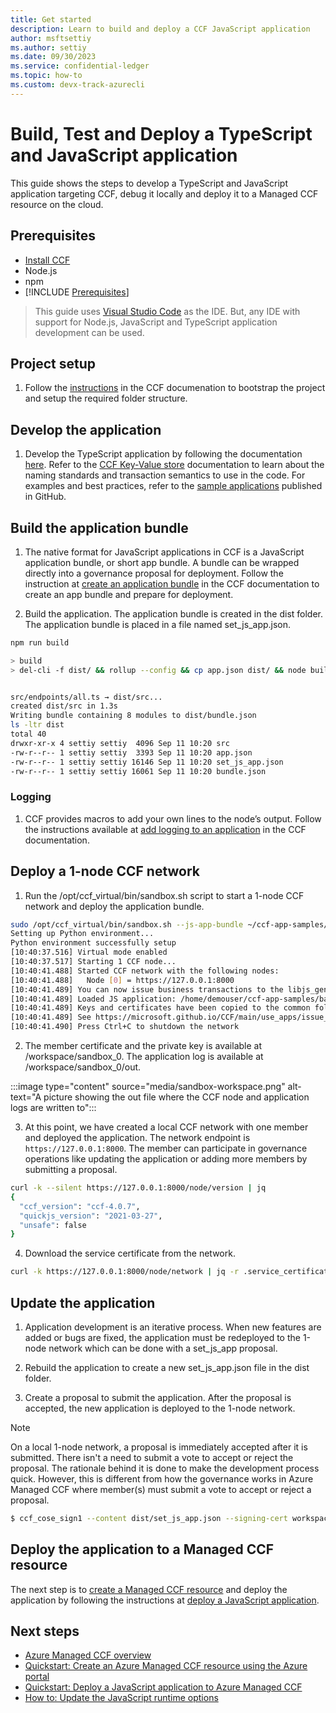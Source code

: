 ```yaml
---
title: Get started
description: Learn to build and deploy a CCF JavaScript application
author: msftsettiy
ms.author: settiy
ms.date: 09/30/2023
ms.service: confidential-ledger
ms.topic: how-to
ms.custom: devx-track-azurecli
---
```


# Build, Test and Deploy a TypeScript and JavaScript application

This guide shows the steps to develop a TypeScript and JavaScript application targeting CCF, debug it locally and deploy it to a Managed CCF resource on the cloud.

## Prerequisites

- [Install CCF](https://github.com/Microsoft/CCF/releases)
- Node.js
- npm
- [!INCLUDE [Prerequisites](./includes/proposal-prerequisites.md)]

> This guide uses [Visual Studio Code](https://code.visualstudio.com/) as the IDE. But, any IDE with support for Node.js, JavaScript and TypeScript application development can be used.

## Project setup

1. Follow the [instructions](https://microsoft.github.io/CCF/main/build_apps/js_app_ts.html#conversion-to-an-app-bundle) in the CCF documenation to bootstrap the project and setup the required folder structure.

## Develop the application

1. Develop the TypeScript application by following the documentation [here](https://microsoft.github.io/CCF/main/build_apps/js_app_ts.html). Refer to the [CCF Key-Value store](https://microsoft.github.io/CCF/main/build_apps/kv/index.html) documentation to learn about the naming standards and transaction semantics to use in the code. For examples and best practices, refer to the [sample applications](https://github.com/microsoft/ccf-app-samples) published in GitHub.

## Build the application bundle

1. The native format for JavaScript applications in CCF is a JavaScript application bundle, or short app bundle. A bundle can be wrapped directly into a governance proposal for deployment. Follow the instruction at [create an application bundle](https://microsoft.github.io/CCF/main/build_apps/js_app_bundle.html) in the CCF documentation to create an app bundle and prepare for deployment. 

2. Build the application. The application bundle is created in the dist folder. The application bundle is placed in a file named set_js_app.json.

```bash
npm run build

> build
> del-cli -f dist/ && rollup --config && cp app.json dist/ && node build_bundle.js dist/


src/endpoints/all.ts → dist/src...
created dist/src in 1.3s
Writing bundle containing 8 modules to dist/bundle.json
ls -ltr dist
total 40
drwxr-xr-x 4 settiy settiy  4096 Sep 11 10:20 src
-rw-r--r-- 1 settiy settiy  3393 Sep 11 10:20 app.json
-rw-r--r-- 1 settiy settiy 16146 Sep 11 10:20 set_js_app.json
-rw-r--r-- 1 settiy settiy 16061 Sep 11 10:20 bundle.json
```

### Logging

1. CCF provides macros to add your own lines to the node’s output. Follow the instructions available at [add logging to an application](https://microsoft.github.io/CCF/main/build_apps/logging.html) in the CCF documentation. 

## Deploy a 1-node CCF network

1. Run the /opt/ccf_virtual/bin/sandbox.sh script to start a 1-node CCF network and deploy the application bundle.

```bash
sudo /opt/ccf_virtual/bin/sandbox.sh --js-app-bundle ~/ccf-app-samples/banking-app/dist/
Setting up Python environment...
Python environment successfully setup
[10:40:37.516] Virtual mode enabled
[10:40:37.517] Starting 1 CCF node...
[10:40:41.488] Started CCF network with the following nodes:
[10:40:41.488]   Node [0] = https://127.0.0.1:8000
[10:40:41.489] You can now issue business transactions to the libjs_generic application
[10:40:41.489] Loaded JS application: /home/demouser/ccf-app-samples/banking-app/dist/
[10:40:41.489] Keys and certificates have been copied to the common folder: /home/demouser/ccf-app-samples/banking-app/workspace/sandbox_common
[10:40:41.489] See https://microsoft.github.io/CCF/main/use_apps/issue_commands.html for more information
[10:40:41.490] Press Ctrl+C to shutdown the network
```

2. The member certificate and the private key is available at /workspace/sandbox_0. The application log is available at /workspace/sandbox_0/out.

:::image type="content" source="media/sandbox-workspace.png" alt-text="A picture showing the out file where the CCF node and application logs are written to":::

3. At this point, we have created a local CCF network with one member and deployed the application. The network endpoint is `https://127.0.0.1:8000`. The member can participate in governance operations like updating the application or adding more members by submitting a proposal.

```Bash
curl -k --silent https://127.0.0.1:8000/node/version | jq
{
  "ccf_version": "ccf-4.0.7",
  "quickjs_version": "2021-03-27",
  "unsafe": false
}
```

4. Download the service certificate from the network.

```bash
curl -k https://127.0.0.1:8000/node/network | jq -r .service_certificate > service_certificate.pem
```

## Update the application

1. Application development is an iterative process. When new features are added or bugs are fixed, the application must be redeployed to the 1-node network which can be done with a set_js_app proposal.

2. Rebuild the application to create a new set_js_app.json file in the dist folder.

3. Create a proposal to submit the application. After the proposal is accepted, the new application is deployed to the 1-node network.

> [!NOTE]
> On a local 1-node network, a proposal is immediately accepted after it is submitted. There isn't a need to submit a vote to accept or reject the proposal. The rationale behind it is done to make the development process quick. However, this is different from how the governance works in Azure Managed CCF where member(s) must submit a vote to accept or reject a proposal.

```Bash
$ ccf_cose_sign1 --content dist/set_js_app.json --signing-cert workspace/sandbox_common/member0_cert.pem --signing-key workspace/sandbox_common/member0_privk.pem --ccf-gov-msg-type proposal --ccf-gov-msg-created_at `date -Is` | curl https://127.0.0.1:8000/gov/proposals -H 'Content-Type: application/cose' --data-binary @- --cacert service_cert.pem
```

## Deploy the application to a Managed CCF resource

The next step is to [create a Managed CCF resource](quickstart-portal.md) and deploy the application by following the instructions at [deploy a JavaScript application](quickstart-deploy-application.md).

## Next steps

- [Azure Managed CCF overview](overview.md)
- [Quickstart: Create an Azure Managed CCF resource using the Azure portal](quickstart-portal.md)
- [Quickstart: Deploy a JavaScript application to Azure Managed CCF](quickstart-deploy-application.md)
- [How to: Update the JavaScript runtime options](how-to-update-js-runtime-options.md)
